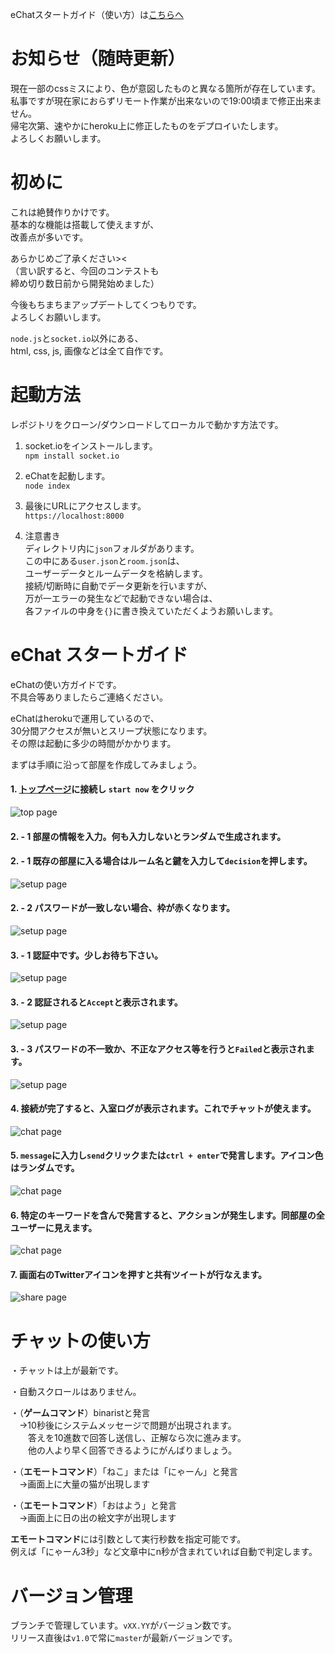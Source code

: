 eChatスタートガイド（使い方）は[こちらへ](https://github.com/JPNYKW/eChat#echat-スタートガイド)  

# お知らせ（随時更新）
現在一部のcssミスにより、色が意図したものと異なる箇所が存在しています。  
私事ですが現在家におらずリモート作業が出来ないので19:00頃まで修正出来ません。  
帰宅次第、速やかにheroku上に修正したものをデプロイいたします。  
よろしくお願いします。

# 初めに
これは絶賛作りかけです。  
基本的な機能は搭載して使えますが、  
改善点が多いです。  

あらかじめご了承ください><  
（言い訳すると、今回のコンテストも  
締め切り数日前から開発始めました）  

今後もちまちまアップデートしてくつもりです。  
よろしくお願いします。  

`node.js`と`socket.io`以外にある、  
html, css, js, 画像などは全て自作です。

# 起動方法
レポジトリをクローン/ダウンロードしてローカルで動かす方法です。  

1. socket.ioをインストールします。  
`npm install socket.io`  

2. eChatを起動します。  
`node index`  

3. 最後にURLにアクセスします。  
`https://localhost:8000`

4. 注意書き  
ディレクトリ内に`json`フォルダがあります。  
この中にある`user.json`と`room.json`は、  
ユーザーデータとルームデータを格納します。  
接続/切断時に自動でデータ更新を行いますが、  
万が一エラーの発生などで起動できない場合は、    
各ファイルの中身を`{}`に書き換えていただくようお願いします。  

# eChat スタートガイド

eChatの使い方ガイドです。  
不具合等ありましたらご連絡ください。  

eChatはherokuで運用しているので、  
30分間アクセスが無いとスリープ状態になります。  
その際は起動に多少の時間がかかります。  

まずは手順に沿って部屋を作成してみましょう。

#### 1. [トップページ](https://e-chat-jpnykw.herokuapp.com)に接続し `start now` をクリック  
![top page](https://github.com/JPNYKW/eChat/blob/master/steps/step1.PNG)

#### 2. - 1 部屋の情報を入力。何も入力しないとランダムで生成されます。  
#### 2. - 1 既存の部屋に入る場合はルーム名と鍵を入力して`decision`を押します。
![setup page](https://github.com/JPNYKW/eChat/blob/master/steps/step2.PNG)

#### 2. - 2 パスワードが一致しない場合、枠が赤くなります。
![setup page](https://github.com/JPNYKW/eChat/blob/master/steps/step2-2.PNG)

#### 3. - 1 認証中です。少しお待ち下さい。
![setup page](https://github.com/JPNYKW/eChat/blob/master/steps/step3.PNG)

#### 3. - 2 認証されると`Accept`と表示されます。
![setup page](https://github.com/JPNYKW/eChat/blob/master/steps/step3-2.PNG)

#### 3. - 3 パスワードの不一致か、不正なアクセス等を行うと`Failed`と表示されます。
![setup page](https://github.com/JPNYKW/eChat/blob/master/steps/step3-3.PNG)

#### 4. 接続が完了すると、入室ログが表示されます。これでチャットが使えます。
![chat page](https://github.com/JPNYKW/eChat/blob/master/steps/step4.PNG)

#### 5. `message`に入力し`send`クリックまたは`ctrl + enter`で発言します。アイコン色はランダムです。
![chat page](https://github.com/JPNYKW/eChat/blob/master/steps/step5.PNG)

#### 6. 特定のキーワードを含んで発言すると、アクションが発生します。同部屋の全ユーザーに見えます。
![chat page](https://github.com/JPNYKW/eChat/blob/master/steps/step6.PNG)

#### 7. 画面右のTwitterアイコンを押すと共有ツイートが行なえます。
![share page](https://github.com/JPNYKW/eChat/blob/master/steps/step7.PNG)

# チャットの使い方
・チャットは上が最新です。  

・自動スクロールはありません。  

・（**ゲームコマンド**）binaristと発言  
　→10秒後にシステムメッセージで問題が出現されます。  
　　答えを10進数で回答し送信し、正解なら次に進みます。  
　　他の人より早く回答できるようにがんばりましょう。  

・（**エモートコマンド**）「ねこ」または「にゃーん」と発言  
　→画面上に大量の猫が出現します  

・（**エモートコマンド**）「おはよう」と発言  
　→画面上に日の出の絵文字が出現します  

**エモートコマンド**には引数として実行秒数を指定可能です。  
例えば「にゃーん3秒」など文章中にn秒が含まれていれば自動で判定します。  

# バージョン管理
ブランチで管理しています。`vXX.YY`がバージョン数です。  
リリース直後は`v1.0`で常に`master`が最新バージョンです。  

